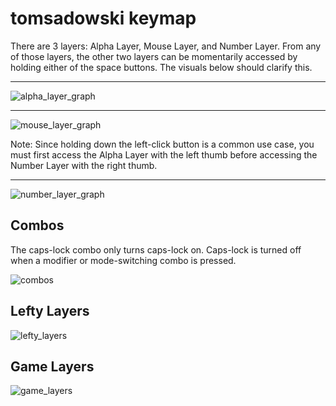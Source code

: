 # tomsadowski keymap

There are 3 layers: Alpha Layer, Mouse Layer, and Number Layer. From any of those layers, the other two layers can be momentarily accessed by holding either of the space buttons. The visuals below should clarify this.   

---  

![alpha_layer_graph](pics/alpha_graph.jpg)  

---  

![mouse_layer_graph](pics/mouse_graph.jpg)  

Note: Since holding down the left-click button is a common use case, you must first access the Alpha Layer with the left thumb before accessing the Number Layer with the right thumb.  

---  

![number_layer_graph](pics/number_graph.jpg)  

## Combos  

The caps-lock combo only turns caps-lock on. Caps-lock is turned off when a modifier or mode-switching combo is pressed.   

![combos](pics/combos.jpg)  

## Lefty Layers   

![lefty_layers](pics/lefty_layers.jpg)   

## Game Layers   

![game_layers](pics/game_layers.jpg)  
